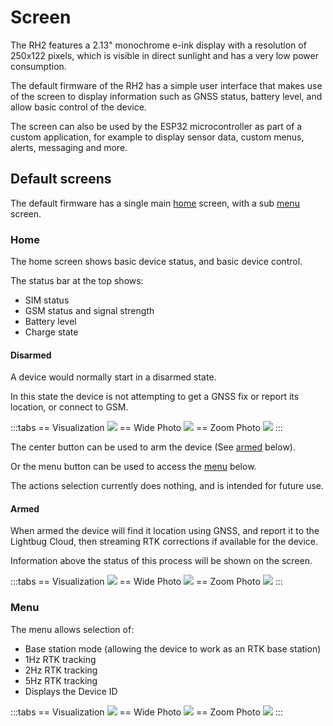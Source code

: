 # Screen

The RH2 features a 2.13" monochrome e-ink display with a resolution of 250x122 pixels, which is visible in direct sunlight and has a very low power consumption.

The default firmware of the RH2 has a simple user interface that makes use of the screen to display information such as GNSS status, battery level, and allow basic control of the device.

The screen can also be used by the ESP32 microcontroller as part of a custom application, for example to display sensor data, custom menus, alerts, messaging and more.

## Default screens

The default firmware has a single main [home](#home) screen, with a sub [menu](#menu) screen.

### Home

The home screen shows basic device status, and basic device control.

The status bar at the top shows:
 - SIM status
 - GSM status and signal strength
 - Battery level
 - Charge state

#### Disarmed

A device would normally start in a disarmed state.

In this state the device is not attempting to get a GNSS fix or report its location, or connect to GSM.

:::tabs
== Visualization
![](https://i.imgur.com/lGxzg9U.png)
== Wide Photo
![](https://i.imgur.com/dF5X5Qn.png)
== Zoom Photo
![](https://i.imgur.com/42e4q6P.jpeg)
:::

The center button can be used to arm the device (See [armed](#armed) below).

Or the menu button can be used to access the [menu](#menu) below.

The actions selection currently does nothing, and is intended for future use.

#### Armed

When armed the device will find it location using GNSS, and report it to the Lightbug Cloud, then streaming RTK corrections if available for the device.

Information above the status of this process will be shown on the screen.

:::tabs
== Visualization
![](https://i.imgur.com/C05HoGx.png)
== Wide Photo
![](https://i.imgur.com/gnhrnfH.png)
== Zoom Photo
![](https://i.imgur.com/1hVj0c0.jpeg)
:::


### Menu

The menu allows selection of:
 - Base station mode (allowing the device to work as an RTK base station)
 - 1Hz RTK tracking
 - 2Hz RTK tracking
 - 5Hz RTK tracking
 - Displays the Device ID

:::tabs
== Visualization
![](https://i.imgur.com/pZ22H5j.png)
== Wide Photo
![](https://i.imgur.com/D0PxTPE.png)
== Zoom Photo
![](https://i.imgur.com/a0mwlDn.jpeg)
:::
